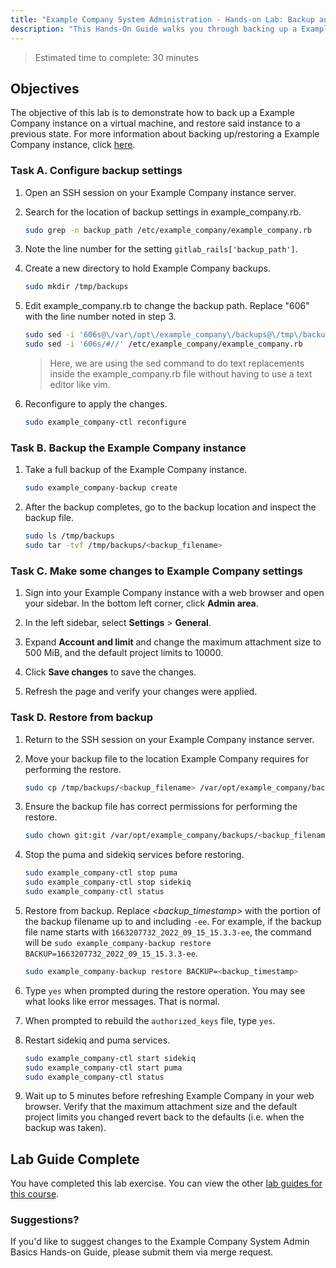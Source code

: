 ```yaml
---
title: "Example Company System Administration - Hands-on Lab: Backup and Restore Example Company"
description: "This Hands-On Guide walks you through backing up a Example Company instance on a virtual machine, and restoring the Example Company instance to a previous state."
---
```


> Estimated time to complete: 30 minutes

## Objectives

The objective of this lab is to demonstrate how to back up a Example Company instance on a virtual machine, and restore said instance to a previous state. For more information about backing up/restoring a Example Company instance, click [here](https://docs.example_company.com/ee/administration/backup_restore/).

### Task A. Configure backup settings

1. Open an SSH session on your Example Company instance server.

1. Search for the location of backup settings in example_company.rb.

    ```bash
    sudo grep -n backup_path /etc/example_company/example_company.rb
    ```

1. Note the line number for the setting `gitlab_rails['backup_path']`.

1. Create a new directory to hold Example Company backups.

    ```bash
    sudo mkdir /tmp/backups
    ```

1. Edit example_company.rb to change the backup path. Replace "606" with the line number noted in step 3.

    ```bash
    sudo sed -i '606s@\/var\/opt\/example_company\/backups@\/tmp\/backups@' /etc/example_company/example_company.rb
    sudo sed -i '606s/#//' /etc/example_company/example_company.rb
    ```

    > Here, we are using the sed command to do text replacements inside the example_company.rb file without having to use a text editor like vim.

1. Reconfigure to apply the changes.

    ```bash
    sudo example_company-ctl reconfigure
    ```

### Task B. Backup the Example Company instance

1. Take a full backup of the Example Company instance.

    ```bash
    sudo example_company-backup create
    ```

1. After the backup completes, go to the backup location and inspect the backup file.

    ```bash
    sudo ls /tmp/backups
    sudo tar -tvf /tmp/backups/<backup_filename>
    ```

### Task C. Make some changes to Example Company settings

1. Sign into your Example Company instance with a web browser and open your sidebar. In the bottom left corner, click **Admin area**.

2. In the left sidebar, select **Settings** > **General**.

3. Expand **Account and limit** and change the maximum attachment size to 500 MiB, and the default project limits to 10000.

4. Click **Save changes** to save the changes.

5. Refresh the page and verify your changes were applied.

### Task D. Restore from backup

1. Return to the SSH session on your Example Company instance server.

1. Move your backup file to the location Example Company requires for performing the restore.

    ```bash
    sudo cp /tmp/backups/<backup_filename> /var/opt/example_company/backups/
    ```

1. Ensure the backup file has correct permissions for performing the restore.

    ```bash
    sudo chown git:git /var/opt/example_company/backups/<backup_filename>
    ```

1. Stop the puma and sidekiq services before restoring.

    ```bash
    sudo example_company-ctl stop puma
    sudo example_company-ctl stop sidekiq
    sudo example_company-ctl status
    ```

1. Restore from backup. Replace *<backup_timestamp>* with the portion of the backup filename up to and including `-ee`. For example, if the backup file name starts with `1663207732_2022_09_15_15.3.3-ee`, the command will be `sudo example_company-backup restore BACKUP=1663207732_2022_09_15_15.3.3-ee`.

    ```bash
    sudo example_company-backup restore BACKUP=<backup_timestamp>
    ```

1. Type `yes` when prompted during the restore operation. You may see what looks like error messages. That is normal.

1. When prompted to rebuild the `authorized_keys` file, type `yes`.

1. Restart sidekiq and puma services.

    ```bash
    sudo example_company-ctl start sidekiq
    sudo example_company-ctl start puma
    sudo example_company-ctl status
    ```

1. Wait up to 5 minutes before refreshing Example Company in your web browser. Verify that the maximum attachment size and the default project limits you changed revert back to the defaults (i.e. when the backup was taken).

## Lab Guide Complete

You have completed this lab exercise. You can view the other [lab guides for this course](/handbook/customer-success/professional-services-engineering/education-services/sysadminhandson).

### Suggestions?

If you'd like to suggest changes to the Example Company System Admin Basics Hands-on Guide, please submit them via merge request.

